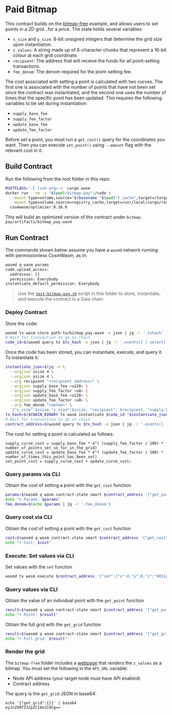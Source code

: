 # Paid Bitmap

This contract builds on the [bitmap-free](/bitmap-free/README.md) example, and allows users to set points in a 2D grid...for a price. The state holds several variables:

* `x_size` and `y_size`: 8-bit unsigned integers that determine the grid size upon instantiation.
* `z_values`: A string made up of 6-character chunks that represent a 16-bit colour at each grid coordinate.
* `recipient`: The address that will receive the funds for all point-setting transactions.
* `fee_denom`: The denom required for the point-setting fee.

The cost associated with setting a point is calculated with two curves. The first one is associated with the number of points that have not been set since the contract was instantiated, and the second one uses the number of times that the specific point has been updated. This requires the following variables to be set during instantiation:
* `supply_base_fee`
* `supply_fee_factor`
* `update_base_fee`
* `update_fee_factor`

Before set a point, you must run a `get_cost()` query for the coordinates you want. Then you can execute `set_point()` using `--amount` flag with the relevant cost in it.

## Build Contract

Run the following from the root folder in this repo:
```bash
RUSTFLAGS='-C link-arg=-s' cargo wasm
docker run --rm -v "$(pwd)/bitmap-pay":/code \
  --mount type=volume,source="$(basename "$(pwd)")_cache",target=/target \
  --mount type=volume,source=registry_cache,target=/usr/local/cargo/registry \
  cosmwasm/optimizer:0.16.0
```
This will build an optimized version of the contract under `bitmap-pay/artifacts/bitmap_pay.wasm`

## Run Contract

The commands shown below assume you have a `wasmd` network running with permissionless CosmWasm, as in:
```bash
wasmd q wasm params
code_upload_access:
  addresses: []
  permission: Everybody
instantiate_default_permission: Everybody
```

> Use the [`test-bitmap-pay.sh`](test-bitmap-pay.sh) script in this folder to store, instantiate, and execute the contract in a Gaia chain.

### Deploy Contract

Store the code:
```bash
wasmd tx wasm store path-to/bitmap_pay.wasm -o json | jq -r '.txhash'
# Wait for transaction to go on chain
code_id=$(wasmd query tx $tx_hash -o json | jq -r '.events[] | select(.type=="store_code").attributes[] | select(.key=="code_id").value')
```
Once the code has been stored, you can instantiate, execute, and query it. To instantiate it:
```bash
instantiate_json=$(jq -n \
  --argjson xsize 4 \
  --argjson ysize 4 \
  --arg recipient "<recipient address>" \
  --argjson supply_base_fee <u128> \
  --argjson supply_fee_factor <u8> \
  --argjson update_base_fee <u128> \
  --argjson update_fee_factor <u8> \
  --arg fee_denom "<denom>" \
  '{"x_size":$xsize,"y_size":$ysize, "recipient": $recipient, "supply_base_fee": $supply_base_fee, "supply_fee_factor": $supply_fee_factor, "update_base_fee": $update_base_fee, "update_fee_factor": $update_fee_factor, "fee_denom": $fee_denom}')
tx_hash=$($CHAIN_BINARY tx wasm instantiate $code_id "$instantiate_json" --home $HOME --label "bitmap" --no-admin --from $WALLET --gas auto --gas-adjustment 3 --gas-prices $GAS_PRICE -y -o json --node $NODE --chain-id $CHAIN_ID | jq -r '.txhash')
# Wait for transaction to go on chain
contract_address=$(wasmd query tx $tx_hash -o json | jq -r '.events[] | select(.type=="instantiate").attributes[] | select(.key=="_contract_address").value')
```

The cost for setting a point is calculated as follows:
```
supply_curve_cost = supply_base_fee * e^( (supply_fee_factor / 100) * number_of_points_set_so_far_in_the_grid)
update_curve_cost = update_base_fee * e^( (update_fee_factor / 100) * number_of_times_this_point_has_been_set)
set_point_cost = supply_curve_cost + update_curve_cost;
```

### Query params via CLI

Obtain the cost of setting a point with the `get_cost` function
```bash
params=$(wasmd q wasm contract-state smart $contract_address '{"get_params":{}}' -o json | jq -r '.data')
echo "> Params: $params"
fee_denom=$(echo $params | jq -r '.fee_denom')
```

### Query cost via CLI

Obtain the cost of setting a point with the `get_cost` function
```bash
cost=$(wasmd q wasm contract-state smart $contract_address '{"get_cost":{"x":0,"y":0}}' -o json | jq -r '.data.point')
echo "> Cost: $cost"
```

### Execute: Set values via CLI

Set values with the `set` function
```bash
wasmd tx wasm execute $contract_address '{"set":{"x":0,"y":0,"z":"0011AA"}}' --amount $cost$fee_denom # The x and y values must be within the limits set in the instantiate step
```

### Query values via CLI

Obtain the value of an individual point with the `get_point` function
```bash
result=$(wasmd q wasm contract-state smart $contract_address '{"get_point":{"x":0,"y":0}}' -o json | jq -r '.data.point')
echo "> Point: $result"
```

Obtain the full grid with the `get_grid` function
```bash
result=$(wasmd q wasm contract-state smart $contract_address '{"get_grid":{}}' -o json | jq -r '.data.z_values')
echo "> Full grid: $result"
```

### Render the grid

The `bitmap-free` folder includes a [webpage](/bitmap-free/index.html) that renders the `z_values` as a bitmap. You must set the following in the `API_URL` variable:
* Node API address (your target node must have API enabled)
* Contract address

The query is the `get_grid` JSON in base64:
```
echo '{"get_grid":{}}' | base64
eyJnZXRfZ3JpZCI6e319Cg==
```
